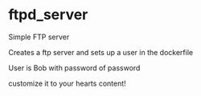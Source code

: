 # ftpd_server

Simple FTP server

Creates a ftp server and sets up a user in the dockerfile

User is Bob with password of password

customize it to your hearts content!
